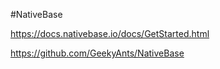 #NativeBase


https://docs.nativebase.io/docs/GetStarted.html 

https://github.com/GeekyAnts/NativeBase